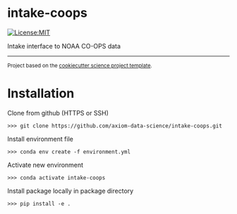 intake-coops
==============================

<!-- [![Build Status](https://github.com/axiom-data-science/intake-coops/workflows/Tests/badge.svg)](https://github.com/axiom-data-science/intake-coops/actions)
[![codecov](https://codecov.io/gh/axiom-data-science/intake-coops/branch/main/graph/badge.svg)](https://codecov.io/gh/axiom-data-science/intake-coops) -->
[![License:MIT](https://img.shields.io/badge/License-MIT-green.svg?style=for-the-badge)](https://opensource.org/licenses/MIT)
<!-- [![conda-forge](https://img.shields.io/conda/dn/conda-forge/intake-coops?label=conda-forge)](https://anaconda.org/conda-forge/intake-coops)[![Documentation Status](https://readthedocs.org/projects/intake-coops/badge/?version=latest)](https://intake-coops.readthedocs.io/en/latest/?badge=latest) -->


Intake interface to NOAA CO-OPS data

--------

<p><small>Project based on the <a target="_blank" href="https://github.com/jbusecke/cookiecutter-science-project">cookiecutter science project template</a>.</small></p>


# Installation

Clone from github (HTTPS or SSH)

    >>> git clone https://github.com/axiom-data-science/intake-coops.git

Install environment file

    >>> conda env create -f environment.yml 

Activate new environment

    >>> conda activate intake-coops

Install package locally in package directory

    >>> pip install -e .
